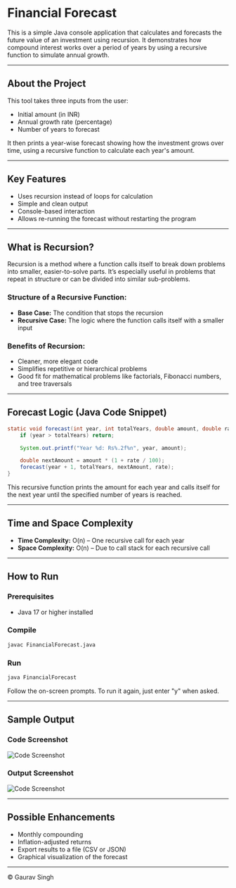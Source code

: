 # Financial Forecast

This is a simple Java console application that calculates and forecasts the future value of an investment using recursion. It demonstrates how compound interest works over a period of years by using a recursive function to simulate annual growth.

---

## About the Project

This tool takes three inputs from the user:

* Initial amount (in INR)
* Annual growth rate (percentage)
* Number of years to forecast

It then prints a year-wise forecast showing how the investment grows over time, using a recursive function to calculate each year's amount.

---

## Key Features

* Uses recursion instead of loops for calculation
* Simple and clean output
* Console-based interaction
* Allows re-running the forecast without restarting the program

---

## What is Recursion?

Recursion is a method where a function calls itself to break down problems into smaller, easier-to-solve parts. It’s especially useful in problems that repeat in structure or can be divided into similar sub-problems.

### Structure of a Recursive Function:

* **Base Case:** The condition that stops the recursion
* **Recursive Case:** The logic where the function calls itself with a smaller input

### Benefits of Recursion:

* Cleaner, more elegant code
* Simplifies repetitive or hierarchical problems
* Good fit for mathematical problems like factorials, Fibonacci numbers, and tree traversals

---

## Forecast Logic (Java Code Snippet)

```java
static void forecast(int year, int totalYears, double amount, double rate) {
    if (year > totalYears) return;

    System.out.printf("Year %d: Rs%.2f%n", year, amount);

    double nextAmount = amount * (1 + rate / 100);
    forecast(year + 1, totalYears, nextAmount, rate);
}
```

This recursive function prints the amount for each year and calls itself for the next year until the specified number of years is reached.

---

## Time and Space Complexity

* **Time Complexity:** O(n) – One recursive call for each year
* **Space Complexity:** O(n) – Due to call stack for each recursive call

---

## How to Run

### Prerequisites

* Java 17 or higher installed

### Compile

```bash
javac FinancialForecast.java
```

### Run

```bash
java FinancialForecast
```

Follow the on-screen prompts. To run it again, just enter "y" when asked.

---

## Sample Output

### Code Screenshot

![Code Screenshot]((image.png))

### Output Screenshot
![Code Screenshot]((image-1.png))

---

## Possible Enhancements

* Monthly compounding
* Inflation-adjusted returns
* Export results to a file (CSV or JSON)
* Graphical visualization of the forecast

---

© Gaurav Singh 
